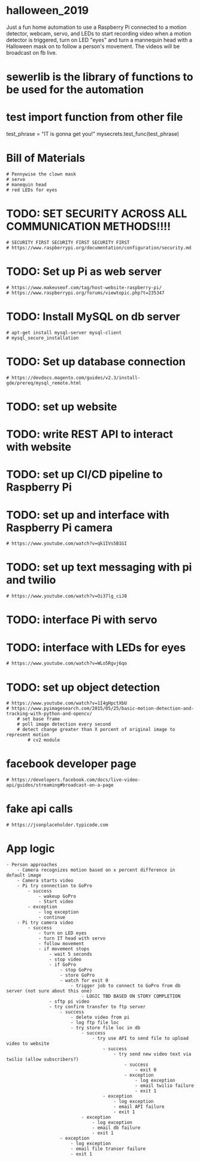 # halloween_2019
Just a fun home automation to use a Raspberry Pi connected to a motion detector, webcam, servo, and LEDs to start recording video when a motion detector is triggered, turn on LED "eyes" and turn a mannequin head with a Halloween mask on to follow a person's movement.   The videos will be broadcast on fb live.

# sewerlib is the library of functions to be used for the automation
# test import function from other file
test_phrase = "IT is gonna get you!"
mysecrets.test_func(test_phrase)

# Bill of Materials
    # Pennywise the clown mask
    # servo
    # manequin head
    # red LEDs for eyes

# TODO:  SET SECURITY ACROSS ALL COMMUNICATION METHODS!!!!
    # SECURITY FIRST SECURITY FIRST SECURITY FIRST
    # https://www.raspberrypi.org/documentation/configuration/security.md
# TODO:  Set up Pi as web server
    # https://www.makeuseof.com/tag/host-website-raspberry-pi/
    # https://www.raspberrypi.org/forums/viewtopic.php?t=235347
# TODO:  Install MySQL on db server
    # apt-get install mysql-server mysql-client
    # mysql_secure_installation
# TODO:  Set up database connection
    # https://devdocs.magento.com/guides/v2.3/install-gde/prereq/mysql_remote.html
# TODO:  set up website
# TODO:  write REST API to interact with website
# TODO:  set up CI/CD pipeline to Raspberry Pi
# TODO:  set up and interface with Raspberry Pi camera
    # https://www.youtube.com/watch?v=qk1IVs5B1GI
# TODO:  set up text messaging with pi and twilio
    # https://www.youtube.com/watch?v=Oi37lg_ciJ8
# TODO:  interface Pi with servo

# TODO:  interface with LEDs for eyes
    # https://www.youtube.com/watch?v=WLo5Rgvj6qo
# TODO:  set up object detection
    # https://www.youtube.com/watch?v=1I4gHpctXbU
    # https://www.pyimagesearch.com/2015/05/25/basic-motion-detection-and-tracking-with-python-and-opencv/
        # set base frame
        # poll image detection every second
        # detect change greater than X percent of original image to represent motion
            # cv2 module

# facebook developer page
    # https://developers.facebook.com/docs/live-video-api/guides/streaming#broadcast-on-a-page

# fake api calls
    # https://jsonplaceholder.typicode.com


# App logic
    - Person approaches
        - Camera recognizes motion based on x percent difference in default image
        - Camera starts video
        - Pi try connection to GoPro
            - success
                - wakeup GoPro
                - Start video
            - exception
                - log exception
                - continue
        - Pi try camera video
            - success
                - turn on LED eyes
                - turn IT head with servo
                - follow movement
                - if movement stops
                    - wait 5 seconds
                    - stop video
                    - if GoPro
                        - stop GoPro
                        - store GoPro
                        - watch for exit 0
                            - trigger job to connect to GoPro from db server (not sure about this one)
                                - LOGIC TBD BASED ON STORY COMPLETION
                    - sftp pi video
                    - try confirm transfer to ftp server
                        - success
                            - delete video from pi
                            - log ftp file loc
                            - try store file loc in db
                                - success
                                    - try use API to send file to upload video to website
                                        - success
                                            - try send new video text via twilio (allow subscribers?)
                                                - success
                                                    - exit 0
                                                - exception
                                                    - log exception
                                                    - email twilio failure
                                                    - exit 1
                                        - exception
                                            - log exception
                                            - email API failure
                                            - exit 1
                                - exception
                                    - log exception
                                    - email db failure
                                    - exit 1
                        - exception
                            - log exception
                            - email file transer failure
                            - exit 1